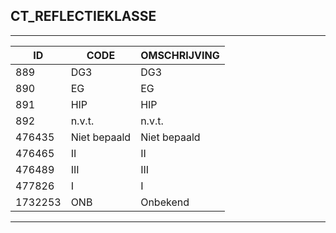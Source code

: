 ## CT_REFLECTIEKLASSE

***

|ID                              	|CODE          	|OMSCHRIJVING|
|------                          	|----          	|-----    |
|889|DG3|DG3|
|890|EG|EG|
|891|HIP|HIP|
|892|n.v.t.|n.v.t.|
|476435|Niet bepaald|Niet bepaald|
|476465|II|II|
|476489|III|III|
|477826|I|I|
|1732253|ONB|Onbekend|


***
